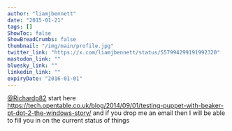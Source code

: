 ```yaml
---
author: "liamjbennett"
date: "2015-01-21"
tags: []
ShowToc: false
ShowBreadCrumbs: false
thumbnail: "/img/main/profile.jpg"
twitter_link: "https://x.com/liamjbennett/status/557994299191992320"
mastodon_link: ""
bluesky_link: ""
linkedin_link: ""
expiryDate: "2016-01-01"
---
```


[@Richardp82](https://x.com/Richardp82) start here https://tech.opentable.co.uk/blog/2014/09/01/testing-puppet-with-beaker-pt-dot-2-the-windows-story/ and if you drop me an email then I will be able to fill you in on the current status of things

